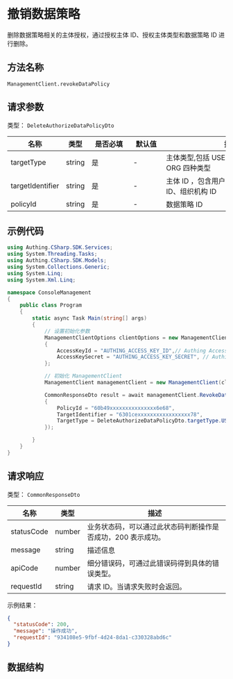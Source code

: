 # 撤销数据策略

<!--
  警告⚠️：
  不要直接修改该文档，
  https://github.com/Authing/authing-docs-factory
  使用该项目进行生成
-->

<LastUpdated />

删除数据策略相关的主体授权，通过授权主体 ID、授权主体类型和数据策略 ID 进行删除。

## 方法名称

`ManagementClient.revokeDataPolicy`

## 请求参数

类型： `DeleteAuthorizeDataPolicyDto`

| 名称               | 类型     | <div style="width:80px">是否必填</div> | <div style="width:60px">默认值</div> | <div style="width:300px">描述</div>   | <div style="width:200px">示例值</div> |
|------------------|--------|------------------------------------|-----------------------------------|-------------------------------------|------------------------------------|
| targetType       | string | 是                                  | -                                 | 主体类型,包括 USER、GROUP、ROLE、ORG 四种类型    | `USER`                             |
| targetIdentifier | string | 是                                  | -                                 | 主体 ID ，包含用户 ID、用户组 ID、角色 ID、组织机构 ID | `6301cexxxxxxxxxxxxxxxxx78`        |
| policyId         | string | 是                                  | -                                 | 数据策略 ID                             | `60b49xxxxxxxxxxxxxxx6e68`         |




## 示例代码

```csharp
using Authing.CSharp.SDK.Services;
using System.Threading.Tasks;
using Authing.CSharp.SDK.Models;
using System.Collections.Generic;
using System.Linq;
using System.Xml.Linq;

namespace ConsoleManagement
{
    public class Program
    {
        static async Task Main(string[] args)
        {
            // 设置初始化参数
            ManagementClientOptions clientOptions = new ManagementClientOptions
            {
                AccessKeyId = "AUTHING_ACCESS_KEY_ID",// Authing Access Key ID
                AccessKeySecret = "AUTHING_ACCESS_KEY_SECRET", // Authing Access Key Secret
            };

            // 初始化 ManagementClient
            ManagementClient managementClient = new ManagementClient(clientOptions);

            CommonResponseDto result = await managementClient.RevokeDataPolicy(new DeleteAuthorizeDataPolicyDto
            {
                PolicyId = "60b49xxxxxxxxxxxxxxx6e68",
                TargetIdentifier = "6301cexxxxxxxxxxxxxxxxx78",
                TargetType = DeleteAuthorizeDataPolicyDto.targetType.USER
            });

        }
    }
}

```




## 请求响应

类型： `CommonResponseDto`

| 名称 | 类型 | 描述 |
| ---- | ---- | ---- |
| statusCode | number | 业务状态码，可以通过此状态码判断操作是否成功，200 表示成功。 |
| message | string | 描述信息 |
| apiCode | number | 细分错误码，可通过此错误码得到具体的错误类型。 |
| requestId | string | 请求 ID。当请求失败时会返回。 |



示例结果：

```json
{
  "statusCode": 200,
  "message": "操作成功",
  "requestId": "934108e5-9fbf-4d24-8da1-c330328abd6c"
}
```

## 数据结构

